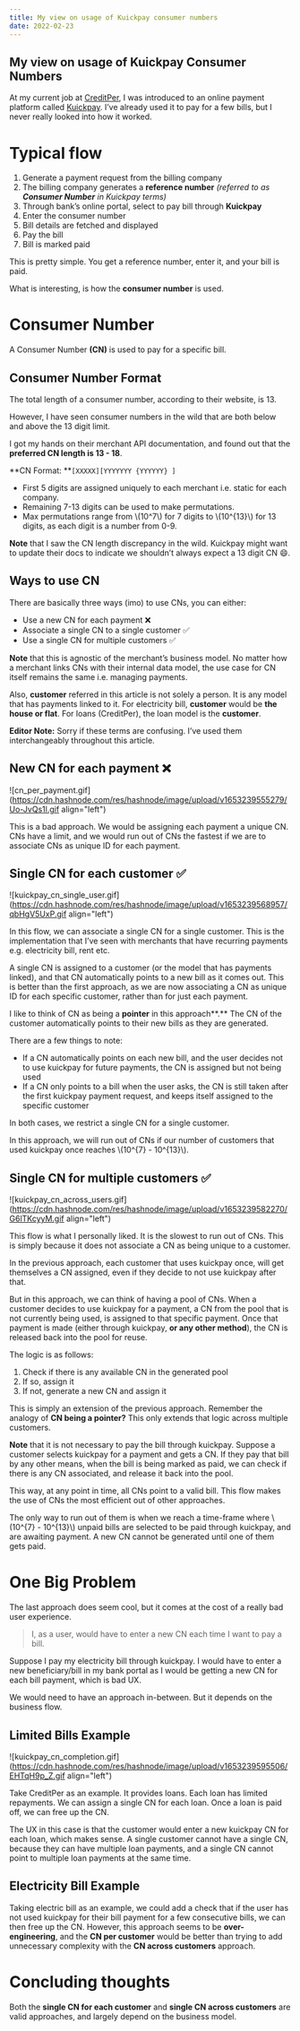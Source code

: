 ```yaml
---
title: My view on usage of Kuickpay consumer numbers
date: 2022-02-23
---
```


## My view on usage of Kuickpay Consumer Numbers


At my current job at [CreditPer](https://www.creditper.pk/), I was introduced to an online payment platform called [Kuickpay](https://kuickpay.com/). I’ve already used it to pay for a few bills, but I never really looked into how it worked.

# Typical flow

1. Generate a payment request from the billing company
2. The billing company generates a **reference number** *(referred to as **Consumer Number** in Kuickpay terms)*
3. Through bank’s online portal, select to pay bill through **Kuickpay**
4. Enter the consumer number
5. Bill details are fetched and displayed
6. Pay the bill
7. Bill is marked paid

This is pretty simple. You get a reference number, enter it, and your bill is paid.

What is interesting, is how the **consumer number** is used.

# Consumer Number

A Consumer Number **(CN)** is used to pay for a specific bill.

## Consumer Number Format

The total length of a consumer number, according to their website, is 13.

However, I have seen consumer numbers in the wild that are both below and above the 13 digit limit.

I got my hands on their merchant API documentation, and found out that the **preferred CN length is 13 - 18**.

**CN Format: **`[XXXXX][YYYYYYY {YYYYYY} ]`

- First 5 digits are assigned uniquely to each merchant i.e. static for each company.
- Remaining 7-13 digits can be used to make permutations.
- Max permutations range from \\(10^7\\) for 7 digits to \\(10^{13}\\) for 13 digits, as each digit is a number from 0-9.

**Note** that I saw the CN length discrepancy in the wild. Kuickpay might want to update their docs to indicate we shouldn’t always expect a 13 digit CN 😄.

## Ways to use CN

There are basically three ways (imo) to use CNs, you can either:

- Use a new CN for each payment ❌
- Associate a single CN to a single customer ✅
- Use a single CN for multiple customers ✅

**Note** that this is agnostic of the merchant’s business model. No matter how a merchant links CNs with their internal data model, the use case for CN itself remains the same i.e. managing payments.

Also, **customer** referred in this article is not solely a person. It is any model that has payments linked to it. For electricity bill, **customer** would be **the house or flat**. For loans (CreditPer), the loan model is the **customer**.

**Editor Note:** Sorry if these terms are confusing. I’ve used them interchangeably throughout this article.

## New CN for each payment ❌

![cn_per_payment.gif](https://cdn.hashnode.com/res/hashnode/image/upload/v1653239555279/Uo-JvQs1l.gif align="left")

This is a bad approach. We would be assigning each payment a unique CN. CNs have a limit, and we would run out of CNs the fastest if we are to associate CNs as unique ID for each payment.

## Single CN for each customer ✅

![kuickpay_cn_single_user.gif](https://cdn.hashnode.com/res/hashnode/image/upload/v1653239568957/qbHgV5UxP.gif align="left")

In this flow, we can associate a single CN for a single customer. This is the implementation that I’ve seen with merchants that have recurring payments e.g. electricity bill, rent etc.

A single CN is assigned to a customer (or the model that has payments linked), and that CN automatically points to a new bill as it comes out. This is better than the first approach, as we are now associating a CN as unique ID for each specific customer, rather than for just each payment.

I like to think of CN as being a **pointer** in this approach**.** The CN of the customer automatically points to their new bills as they are generated.

There are a few things to note:

- If a CN automatically points on each new bill, and the user decides not to use kuickpay for future payments, the CN is assigned but not being used
- If a CN only points to a bill when the user asks, the CN is still taken after the first kuickpay payment request, and keeps itself assigned to the specific customer

In both cases, we restrict a single CN for a single customer.

In this approach, we will run out of CNs if our number of customers that used kuickpay once reaches \\(10^{7} - 10^{13}\\).

## Single CN for multiple customers ✅

![kuickpay_cn_across_users.gif](https://cdn.hashnode.com/res/hashnode/image/upload/v1653239582270/G6lTKcyyM.gif align="left")

This flow is what I personally liked. It is the slowest to run out of CNs. This is simply because it does not associate a CN as being unique to a customer.

In the previous approach, each customer that uses kuickpay once, will get themselves a CN assigned, even if they decide to not use kuickpay after that.

But in this approach, we can think of having a pool of CNs. When a customer decides to use kuickpay for a payment, a CN from the pool that is not currently being used, is assigned to that specific payment. Once that payment is made (either through kuickpay, **or any other method**), the CN is released back into the pool for reuse.

The logic is as follows:
1. Check if there is any available CN in the generated pool
1. If so, assign it
1. If not, generate a new CN and assign it

This is simply an extension of the previous approach. Remember the analogy of **CN being a pointer?** This only extends that logic across multiple customers.

**Note** that it is not necessary to pay the bill through kuickpay. Suppose a customer selects kuickpay for a payment and gets a CN. If they pay that bill by any other means, when the bill is being marked as paid, we can check if there is any CN associated, and release it back into the pool.

This way, at any point in time, all CNs point to a valid bill. This flow makes the use of CNs the most efficient out of other approaches.

The only way to run out of them is when we reach a time-frame where \\(10^{7} - 10^{13}\\) unpaid bills are selected to be paid through kuickpay, and are awaiting payment. A new CN cannot be generated until one of them gets paid.

# One Big Problem

The last approach does seem cool, but it comes at the cost of a really bad user experience.

> I, as a user, would have to enter a new CN each time I want to pay a bill.
> 

Suppose I pay my electricity bill through kuickpay. I would have to enter a new beneficiary/bill in my bank portal as I would be getting a new CN for each bill payment, which is bad UX.

We would need to have an approach in-between. But it depends on the business flow.

## Limited Bills Example

![kuickpay_cn_completion.gif](https://cdn.hashnode.com/res/hashnode/image/upload/v1653239595506/EHTqH9p_Z.gif align="left")

Take CreditPer as an example. It provides loans. Each loan has limited repayments. We can assign a single CN for each loan. Once a loan is paid off, we can free up the CN.

The UX in this case is that the customer would enter a new kuickpay CN for each loan, which makes sense. A single customer cannot have a single CN, because they can have multiple loan payments, and a single CN cannot point to multiple loan payments at the same time.

## Electricity Bill Example

Taking electric bill as an example, we could add a check that if the user has not used kuickpay for their bill payment for a few consecutive bills, we can then free up the CN. However, this approach seems to be **over-engineering**, and the **CN per customer** would be better than trying to add unnecessary complexity with the **CN across customers** approach.

# Concluding thoughts

Both the **single CN for each customer** and **single CN across customers** are valid approaches, and largely depend on the business model.